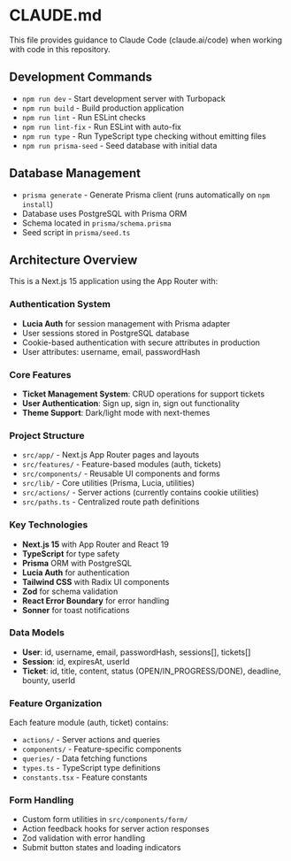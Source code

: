 # CLAUDE.md

This file provides guidance to Claude Code (claude.ai/code) when working with code in this repository.

## Development Commands

- `npm run dev` - Start development server with Turbopack
- `npm run build` - Build production application  
- `npm run lint` - Run ESLint checks
- `npm run lint-fix` - Run ESLint with auto-fix
- `npm run type` - Run TypeScript type checking without emitting files
- `npm run prisma-seed` - Seed database with initial data

## Database Management

- `prisma generate` - Generate Prisma client (runs automatically on `npm install`)
- Database uses PostgreSQL with Prisma ORM
- Schema located in `prisma/schema.prisma`
- Seed script in `prisma/seed.ts`

## Architecture Overview

This is a Next.js 15 application using the App Router with:

### Authentication System
- **Lucia Auth** for session management with Prisma adapter
- User sessions stored in PostgreSQL database
- Cookie-based authentication with secure attributes in production
- User attributes: username, email, passwordHash

### Core Features
- **Ticket Management System**: CRUD operations for support tickets
- **User Authentication**: Sign up, sign in, sign out functionality
- **Theme Support**: Dark/light mode with next-themes

### Project Structure
- `src/app/` - Next.js App Router pages and layouts
- `src/features/` - Feature-based modules (auth, tickets)
- `src/components/` - Reusable UI components and forms
- `src/lib/` - Core utilities (Prisma, Lucia, utilities)
- `src/actions/` - Server actions (currently contains cookie utilities)
- `src/paths.ts` - Centralized route path definitions

### Key Technologies
- **Next.js 15** with App Router and React 19
- **TypeScript** for type safety
- **Prisma** ORM with PostgreSQL
- **Lucia Auth** for authentication
- **Tailwind CSS** with Radix UI components
- **Zod** for schema validation
- **React Error Boundary** for error handling
- **Sonner** for toast notifications

### Data Models
- **User**: id, username, email, passwordHash, sessions[], tickets[]
- **Session**: id, expiresAt, userId
- **Ticket**: id, title, content, status (OPEN/IN_PROGRESS/DONE), deadline, bounty, userId

### Feature Organization
Each feature module (auth, ticket) contains:
- `actions/` - Server actions and queries
- `components/` - Feature-specific components  
- `queries/` - Data fetching functions
- `types.ts` - TypeScript type definitions
- `constants.tsx` - Feature constants

### Form Handling
- Custom form utilities in `src/components/form/`
- Action feedback hooks for server action responses
- Zod validation with error handling
- Submit button states and loading indicators